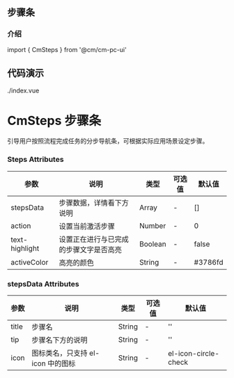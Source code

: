 <!--
 * @Author: zhoulf
 * @FilePath: /pc-ui/docs/src/steps/README.md
 * @Date: 2022-05-24 14:53:26
 * @LastEditors: zhoulf
 * @LastEditTime: 2022-05-24 15:01:19
 * @Description: 
-->

## 步骤条

### 介绍
import { CmSteps } from '@cm/cm-pc-ui'

## 代码演示
<demo-code>./index.vue</demo-code>
# CmSteps 步骤条

引导用户按照流程完成任务的分步导航条，可根据实际应用场景设定步骤。

### Steps Attributes
| 参数          | 说明     | 类型     | 可选值    | 默认值    |
| ------------- | -------- | -------- | --------- | --------- |
| stepsData  | 步骤数据，详情看下方说明 | Array | - | [] |
| action  | 设置当前激活步骤 | Number | - | 0 |
| text-highlight  | 设置正在进行与已完成的步骤文字是否高亮 | Boolean | - | false |
| activeColor  | 高亮的颜色 | String | - | #3786fd |

### stepsData Attributes
| 参数          | 说明     | 类型     | 可选值    | 默认值    |
| ------------- | -------- | -------- | --------- | --------- |
| title  | 步骤名 | String | - | '' |
| tip  | 步骤名下方的说明 | String | - | '' |
| icon  | 图标类名，只支持 el-icon 中的图标 | String | - | el-icon-circle-check |